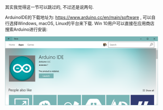 其实我觉得这一节可以跳过的, 不过还是说两句.  

ArduinoIDE的下载地址为: https://www.arduino.cc/en/main/software , 可以自行选择Windows, macOS, Linux的平台来下载. Win 10用户可以直接在应用商店搜索Arduino进行安装:  

![](/assets/ArduinoIDEStore.png)

